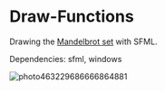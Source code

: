 # Draw-Functions

Drawing the [Mandelbrot set](https://en.wikipedia.org/wiki/Mandelbrot_set)
 with SFML.

Dependencies: sfml, windows

![photo463229686666864881](https://user-images.githubusercontent.com/17768288/143426149-e219411e-dbb8-4eeb-ae1c-e8647d0fbc54.jpg)
